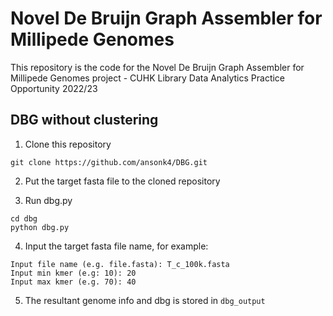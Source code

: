 # Novel De Bruijn Graph Assembler for Millipede Genomes

This repository is the code for the Novel De Bruijn Graph Assembler for Millipede Genomes project - CUHK Library Data Analytics Practice Opportunity 2022/23

## DBG without clustering
1. Clone this repository

```
git clone https://github.com/ansonk4/DBG.git
```

2. Put the target fasta file to the cloned repository

3. Run dbg.py 

```
cd dbg
python dbg.py
```

4. Input the target fasta file name, for example:

```
Input file name (e.g. file.fasta): T_c_100k.fasta
Input min kmer (e.g: 10): 20
Input max kmer (e.g. 70): 40
```

5.  The resultant genome info and dbg is stored in `dbg_output`

